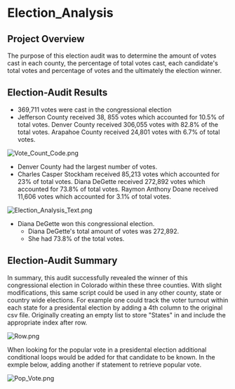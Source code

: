 # Election_Analysis

## Project Overview

The purpose of this election audit was to determine the amount of votes cast in each county, the percentage of total votes cast, each candidate's total votes and percentage of votes and the ultimately the election winner. 
 
## Election-Audit Results

* 369,711 votes were cast in the congressional election
* Jefferson County received 38, 855 votes which accounted for 10.5% of total votes. Denver County received 306,055 votes with 82.8% of the total votes. Arapahoe County received 24,801 votes with 6.7% of total votes. 

![Vote_Count_Code.png](path/to/Vote_Count_Code.png)
            
* Denver County had the largest number of votes. 
* Charles Casper Stockham received 85,213 votes which accounted for 23% of total votes. Diana DeGette received 272,892 votes which accounted for 73.8% of total votes. Raymon Anthony Doane received 11,606 votes which accounted for 3.1% of total votes.

![Election_Analysis_Text.png](path/to/Election_Analysis_Text.png)

* Diana DeGette won this congressional election.
  * Diana DeGette's total amount of votes was 272,892.
  * She had 73.8% of the total votes.

## Election-Audit Summary
In summary, this audit successfully revealed the winner of this congressional election in Colorado within these three counties. With slight modifications, this same script could be used in any other county, state or country wide elections. For example one could track the voter turnout within each state for a presidental election by adding a 4th column to the original csv file. Originally creating an empty list to store "States" in and include the appropriate index after row.

![Row.png](path/to/Row.png)

When looking for the popular vote in a presidental election additional conditional loops would be added for that candidate to be known. In the exmple below, adding another if statement to retrieve popular vote.

![Pop_Vote.png](path/to/Pop_Vote.png)

